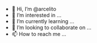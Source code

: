- 👋 Hi, I’m @arcelito
- 👀 I’m interested in ...
- 🌱 I’m currently learning ...
- 💞️ I’m looking to collaborate on ...
- 📫 How to reach me ...

<!---
arcelito/arcelito is a ✨ special ✨ repository because its `README.md` (this file) appears on your GitHub profile.
You can click the Preview link to take a look at your changes.
--->
